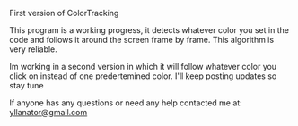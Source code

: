 ﻿First version of ColorTracking
 
This program is a working progress, it detects whatever color you set in the code and follows it around the screen frame by frame. This algorithm is very reliable.

Im working in a second version in which it will follow whatever color you click on instead of one predertemined color. I'll keep posting updates so stay tune

If anyone has any questions or need any help contacted me at: yllanator@gmail.com
